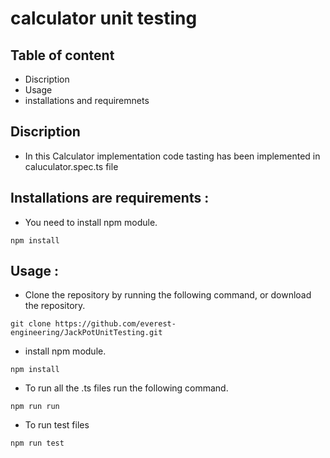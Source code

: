 # calculator unit testing
## Table of content 
- Discription
- Usage
- installations and requiremnets
## Discription 
- In this Calculator implementation code tasting has been implemented in caluculator.spec.ts file
## Installations are requirements :
- You need to install npm module.
```
npm install
```
## Usage :
- Clone the repository by running the following command, or download the repository.
```
git clone https://github.com/everest-engineering/JackPotUnitTesting.git
```
- install npm module.
```
npm install
```
- To run all the .ts files run the following command.
```
npm run run
```
- To run test files 
```
npm run test
```
